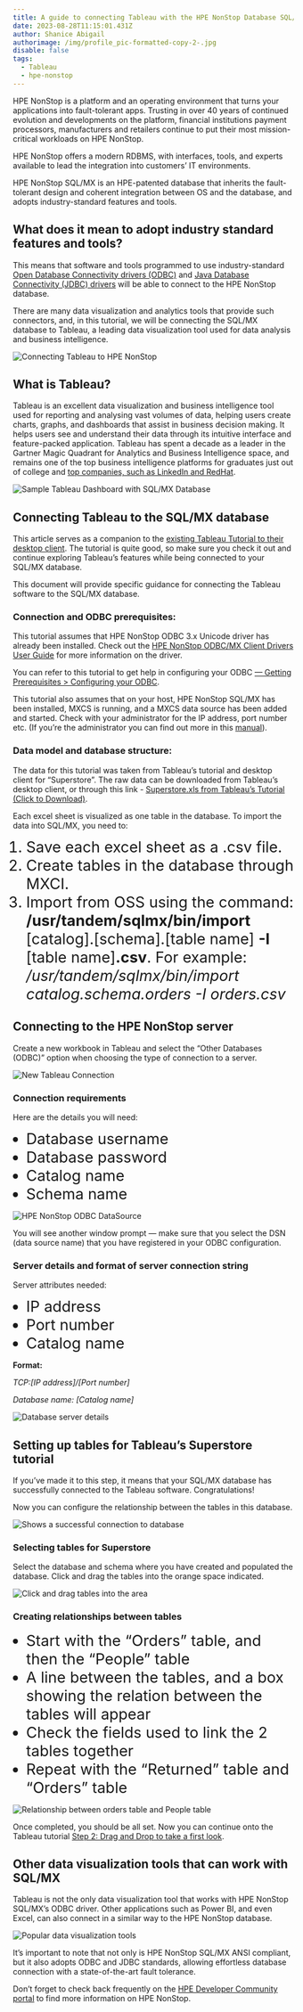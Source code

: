 ```yaml
---
title: A guide to connecting Tableau with the HPE NonStop Database SQL/MX v2
date: 2023-08-28T11:15:01.431Z
author: Shanice Abigail
authorimage: /img/profile_pic-formatted-copy-2-.jpg
disable: false
tags:
  - Tableau
  - hpe-nonstop
---
```

<style>
li {
   font-size: 27px;
   line-height: 33px;
   max-width: none;
}
</style>

HPE NonStop is a platform and an operating environment that turns your applications into fault-tolerant apps. Trusting in over 40 years of continued evolution and developments on the platform, financial institutions payment processors, manufacturers and retailers continue to put their most mission-critical workloads on HPE NonStop.

HPE NonStop offers a modern RDBMS, with interfaces, tools, and experts available to lead the integration into customers’ IT environments.

HPE NonStop SQL/MX is an HPE-patented database that inherits the fault-tolerant design and coherent integration between OS and the database, and adopts industry-standard features and tools.

## What does it mean to adopt industry standard features and tools?

This means that software and tools programmed to use industry-standard [Open Database Connectivity drivers (ODBC)](https://insightsoftware.com/blog/what-is-odbc/) and [Java Database Connectivity (JDBC) drivers](https://www.ibm.com/docs/en/informix-servers/12.10?topic=started-what-is-jdbc) will be able to connect to the HPE NonStop database.

There are many data visualization and analytics tools that provide such connectors, and, in this tutorial, we will be connecting the SQL/MX database to Tableau, a leading data visualization tool used for data analysis and business intelligence.

![Connecting Tableau to HPE NonStop](/img/connectingtableau-tohpenonstopaql.png "Connecting Tableau to HPE NonStop")

## What is Tableau?

Tableau is an excellent data visualization and business intelligence tool used for reporting and analysing vast volumes of data, helping users create charts, graphs, and dashboards that assist in business decision making. It helps users see and understand their data through its intuitive interface and feature-packed application. Tableau has spent a decade as a leader in the Gartner Magic Quadrant for Analytics and Business Intelligence space, and remains one of the top business intelligence platforms for graduates just out of college and [top companies, such as LinkedIn and RedHat](https://www.tableau.com/solutions/customers).

![Sample Tableau Dashboard with SQL/MX Database](/img/sampletableaudashboard-withsql.png "Sample Tableau Dashboard with SQL/MX Database")

## Connecting Tableau to the SQL/MX database

This article serves as a companion to the [existing Tableau Tutorial to their desktop client](https://help.tableau.com/current/guides/get-started-tutorial/en-us/get-started-tutorial-home.htm). The tutorial is quite good, so make sure you check it out and continue exploring Tableau’s features while being connected to your SQL/MX database.

This document will provide specific guidance for connecting the Tableau software to the SQL/MX database.

### Connection and ODBC prerequisites:

This tutorial assumes that HPE NonStop ODBC 3.x Unicode driver has already been installed. Check out the [HPE NonStop ODBC/MX Client Drivers User Guide](https://support.hpe.com/hpesc/public/docDisplay?docId=a00045523en_us&docLocale=en_US) for more information on the driver.

You can refer to this tutorial to get help in configuring your ODBC [— Getting Prerequisites > Configuring your ODBC](https://shanice-abigail.medium.com/python-how-to-use-odbc-to-connect-hpe-nonstop-sql-mx-44ca90047eb3).

This tutorial also assumes that on your host, HPE NonStop SQL/MX has been installed, MXCS is running, and a MXCS data source has been added and started. Check with your administrator for the IP address, port number etc. (If you’re the administrator you can find out more in this [manual](https://support.hpe.com/hpesc/public/docDisplay?docLocale=en_US&docId=emr_na-a00090054en_us)).

### Data model and database structure:

The data for this tutorial was taken from Tableau’s tutorial and desktop client for “Superstore”. The raw data can be downloaded from Tableau’s desktop client, or through this link - [Superstore.xls from Tableau’s Tutorial (Click to Download)](https://github.com/shaniceabigail/medium-materials/raw/main/2022%20tableau%20demo/Superstore.xls).

Each excel sheet is visualized as one table in the database. To import the data into SQL/MX, you need to:

1. Save each excel sheet as a .csv file.
2. Create tables in the database through MXCI.
3. Import from OSS using the command:
   **/usr/tandem/sqlmx/bin/import** \[catalog].\[schema].\[table name] **\-I** \[table name]**.csv**. For example: */usr/tandem/sqlmx/bin/import catalog.schema.orders -I orders.csv*

## Connecting to the HPE NonStop server

Create a new workbook in Tableau and select the “Other Databases (ODBC)” option when choosing the type of connection to a server.

![New Tableau Connection](/img/newtableauconnection.png "New Tableau Connection")

### Connection requirements

Here are the details you will need:

* Database username    
* Database password    
* Catalog name    
* Schema name    

![HPE NonStop ODBC DataSource](/img/hpenonatopodbcdatasource.png "HPE NonStop ODBC DataSource")

You will see another window prompt — make sure that you select the DSN (data source name) that you have registered in your ODBC configuration.

### Server details and format of server connection string

Server attributes needed:

* IP address    
* Port number    
* Catalog name    

**Format:**   

*TCP:\[IP address]/\[Port number]*

*Database name: \[Catalog name]*

![Database server details](/img/databaseserverdetails.png "Database server details")

## Setting up tables for Tableau’s Superstore tutorial

If you’ve made it to this step, it means that your SQL/MX database has successfully connected to the Tableau software. Congratulations!

Now you can configure the relationship between the tables in this database.

![Shows a successful connection to database](/img/succesfulconnectiontodb.png "Shows a successful connection to database")

### Selecting tables for Superstore

Select the database and schema where you have created and populated the database. Click and drag the tables into the orange space indicated.

![Click and drag tables into the area](/img/dragtablesintothearea.png "Click and drag tables into the area")

### Creating relationships between tables

* Start with the “Orders” table, and then the “People” table    
* A line between the tables, and a box showing the relation between the tables will appear    
* Check the fields used to link the 2 tables together    
* Repeat with the “Returned” table and “Orders” table    

![Relationship between orders table and People table](/img/relationshiporderstable-peopletable.png "Relationship between orders table and People table")

Once completed, you should be all set. Now you can continue onto the Tableau tutorial [Step 2: Drag and Drop to take a first look](https://help.tableau.com/current/guides/get-started-tutorial/en-us/get-started-tutorial-drag.htm).

## Other data visualization tools that can work with SQL/MX

Tableau is not the only data visualization tool that works with HPE NonStop SQL/MX’s ODBC driver. Other applications such as Power BI, and even Excel, can also connect in a similar way to the HPE NonStop database.

![Popular data visualization tools](/img/populardatavisualizationtools.png "Popular data visualization tools")

It’s important to note that not only is HPE NonStop SQL/MX ANSI compliant, but it also adopts ODBC and JDBC standards, allowing effortless database connection with a state-of-the-art fault tolerance.

Don’t forget to check back frequently on the [HPE Developer Community portal](https://developer.hpe.com/) to find more information on HPE NonStop.